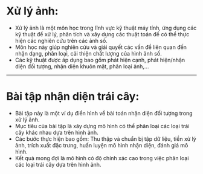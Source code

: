 # Xử lý ảnh:
- Xử lý ảnh là một môn học trong lĩnh vực kỹ thuật máy tính, ứng dụng các kỹ thuật để xử lý, phân tích và xây dựng các thuật toán để có thể thực hiện các nghiên cứu trên các ảnh số.
- Môn học này giúp nghiên cứu và giải quyết các vấn đề liên quan đến nhận dạng, phân loại, cải thiện chất lượng của hình ảnh số.
- Các kỹ thuật được áp dụng bao gồm phát hiện cạnh, phát hiện/nhận diện đối tượng, nhận diện khuôn mặt, phân loại ảnh,...
  
------------------------------------------------
# Bài tập nhận diện trái cây:
- Bài tập này là một ví dụ điển hình về bài toán nhận diện đối tượng trong xử lý ảnh.
- Mục tiêu của bài tập là xây dựng mô hình có thể phân loại các loại trái cây khác nhau dựa trên hình ảnh.
- Các bước thực hiện bao gồm: Thu thập và chuẩn bị tập dữ liệu, tiền xử lý ảnh, trích xuất đặc trưng, huấn luyện mô hình nhận diện, đánh giá mô hình.
- Kết quả mong đợi là mô hình có độ chính xác cao trong việc phân loại các loại trái cây dựa trên hình ảnh.
